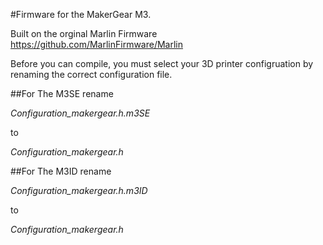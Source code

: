 #Firmware for the MakerGear M3.

Built on the orginal Marlin Firmware
https://github.com/MarlinFirmware/Marlin

Before you can compile, you must select your 3D printer configruation by renaming the correct configuration file.

##For The M3SE rename


*Configuration_makergear.h.m3SE*


to


*Configuration_makergear.h*




##For The M3ID rename


*Configuration_makergear.h.m3ID*


to


*Configuration_makergear.h*